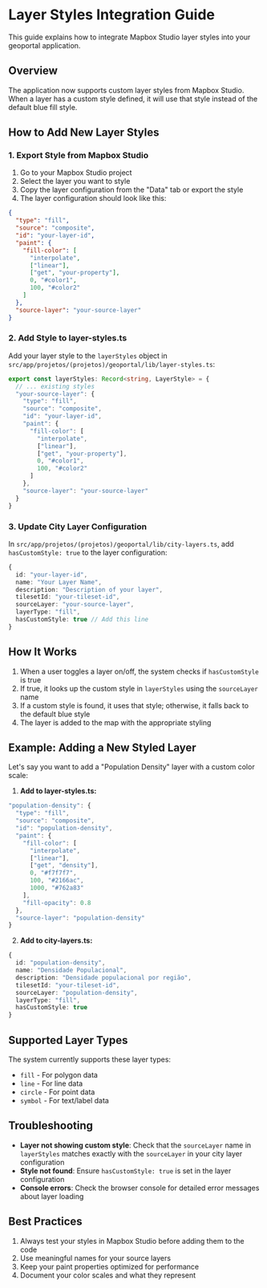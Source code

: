 # Layer Styles Integration Guide

This guide explains how to integrate Mapbox Studio layer styles into your geoportal application.

## Overview

The application now supports custom layer styles from Mapbox Studio. When a layer has a custom style defined, it will use that style instead of the default blue fill style.

## How to Add New Layer Styles

### 1. Export Style from Mapbox Studio

1. Go to your Mapbox Studio project
2. Select the layer you want to style
3. Copy the layer configuration from the "Data" tab or export the style
4. The layer configuration should look like this:

```json
{
  "type": "fill",
  "source": "composite",
  "id": "your-layer-id",
  "paint": {
    "fill-color": [
      "interpolate",
      ["linear"],
      ["get", "your-property"],
      0, "#color1",
      100, "#color2"
    ]
  },
  "source-layer": "your-source-layer"
}
```

### 2. Add Style to layer-styles.ts

Add your layer style to the `layerStyles` object in `src/app/projetos/(projetos)/geoportal/lib/layer-styles.ts`:

```typescript
export const layerStyles: Record<string, LayerStyle> = {
  // ... existing styles
  "your-source-layer": {
    "type": "fill",
    "source": "composite",
    "id": "your-layer-id",
    "paint": {
      "fill-color": [
        "interpolate",
        ["linear"],
        ["get", "your-property"],
        0, "#color1",
        100, "#color2"
      ]
    },
    "source-layer": "your-source-layer"
  }
}
```

### 3. Update City Layer Configuration

In `src/app/projetos/(projetos)/geoportal/lib/city-layers.ts`, add `hasCustomStyle: true` to the layer configuration:

```typescript
{
  id: "your-layer-id",
  name: "Your Layer Name",
  description: "Description of your layer",
  tilesetId: "your-tileset-id",
  sourceLayer: "your-source-layer",
  layerType: "fill",
  hasCustomStyle: true // Add this line
}
```

## How It Works

1. When a user toggles a layer on/off, the system checks if `hasCustomStyle` is true
2. If true, it looks up the custom style in `layerStyles` using the `sourceLayer` name
3. If a custom style is found, it uses that style; otherwise, it falls back to the default blue style
4. The layer is added to the map with the appropriate styling

## Example: Adding a New Styled Layer

Let's say you want to add a "Population Density" layer with a custom color scale:

1. **Add to layer-styles.ts:**
```typescript
"population-density": {
  "type": "fill",
  "source": "composite",
  "id": "population-density",
  "paint": {
    "fill-color": [
      "interpolate",
      ["linear"],
      ["get", "density"],
      0, "#f7f7f7",
      100, "#2166ac",
      1000, "#762a83"
    ],
    "fill-opacity": 0.8
  },
  "source-layer": "population-density"
}
```

2. **Add to city-layers.ts:**
```typescript
{
  id: "population-density",
  name: "Densidade Populacional",
  description: "Densidade populacional por região",
  tilesetId: "your-tileset-id",
  sourceLayer: "population-density",
  layerType: "fill",
  hasCustomStyle: true
}
```

## Supported Layer Types

The system currently supports these layer types:
- `fill` - For polygon data
- `line` - For line data
- `circle` - For point data
- `symbol` - For text/label data

## Troubleshooting

- **Layer not showing custom style**: Check that the `sourceLayer` name in `layerStyles` matches exactly with the `sourceLayer` in your city layer configuration
- **Style not found**: Ensure `hasCustomStyle: true` is set in the layer configuration
- **Console errors**: Check the browser console for detailed error messages about layer loading

## Best Practices

1. Always test your styles in Mapbox Studio before adding them to the code
2. Use meaningful names for your source layers
3. Keep your paint properties optimized for performance
4. Document your color scales and what they represent
